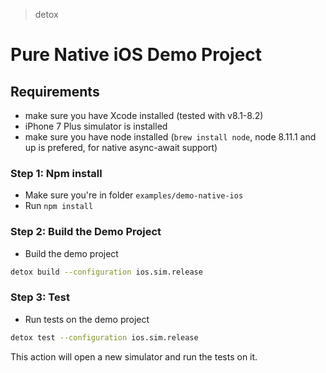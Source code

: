 > detox

# Pure Native iOS Demo Project

## Requirements

* make sure you have Xcode installed (tested with v8.1-8.2)
* iPhone 7 Plus simulator is installed
* make sure you have node installed (`brew install node`, node 8.11.1 and up is prefered, for native async-await support)

### Step 1: Npm install
* Make sure you're in folder `examples/demo-native-ios`
* Run `npm install`

### Step 2: Build the Demo Project
* Build the demo project
 
 ```sh
 detox build --configuration ios.sim.release
 ```
 
### Step 3: Test
* Run tests on the demo project
 
 ```sh
 detox test --configuration ios.sim.release
 ```
 This action will open a new simulator and run the tests on it.
